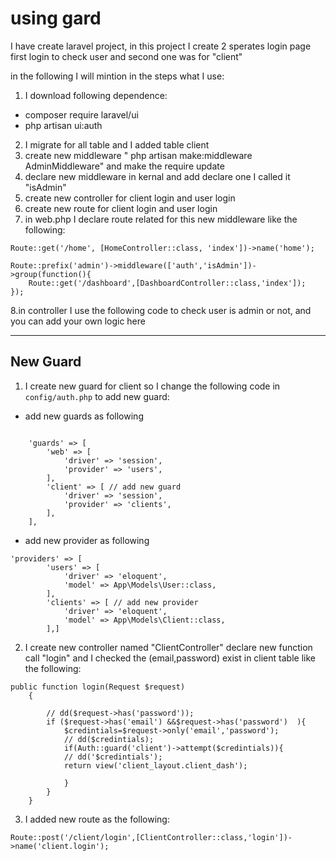 # using gard

I have create laravel project, in this project I create 2 sperates login page first login to check user and second one was for "client"


in the following I will mintion in the steps what I use:
1. I download following dependence:
 - composer require laravel/ui
 - php artisan ui:auth 
2. I migrate for all table and I added table client
3. create new middleware " php artisan make:middleware AdminMiddleware" and make the require update
4. declare new middleware in kernal and add declare one I called it "isAdmin"
5. create new controller for client login and user login
6. create new route for client login and user login
7. in web.php I declare route related for this new middleware like the following:
```
Route::get('/home', [HomeController::class, 'index'])->name('home');

Route::prefix('admin')->middleware(['auth','isAdmin'])->group(function(){
    Route::get('/dashboard',[DashboardController::class,'index']);
});
```
8.in controller I use the following code to check user is admin or not, and you can add your own logic here

----------------------------
## New Guard

1. I create new guard for client so I change the following code in `config/auth.php` to add new guard:
- add new guards as following
```

    'guards' => [
        'web' => [
            'driver' => 'session',
            'provider' => 'users',
        ],
        'client' => [ // add new guard
            'driver' => 'session',
            'provider' => 'clients',
        ],
    ],
```

- add new provider as following
```
'providers' => [
        'users' => [
            'driver' => 'eloquent',
            'model' => App\Models\User::class,
        ],
        'clients' => [ // add new provider
            'driver' => 'eloquent',
            'model' => App\Models\Client::class,  
        ],]
```

2. I create new controller named "ClientController" declare new function call "login" and I checked the (email,password) exist in client table like the following:
```
public function login(Request $request)
    {

        // dd($request->has('password'));
        if ($request->has('email') &&$request->has('password')  ){
            $credintials=$request->only('email','password');
            // dd($credintials);
            if(Auth::guard('client')->attempt($credintials)){
            // dd('$credintials');
            return view('client_layout.client_dash');

            }
        }
    }

```
3. I added new route as the following:
```
Route::post('/client/login',[ClientController::class,'login'])->name('client.login');
```